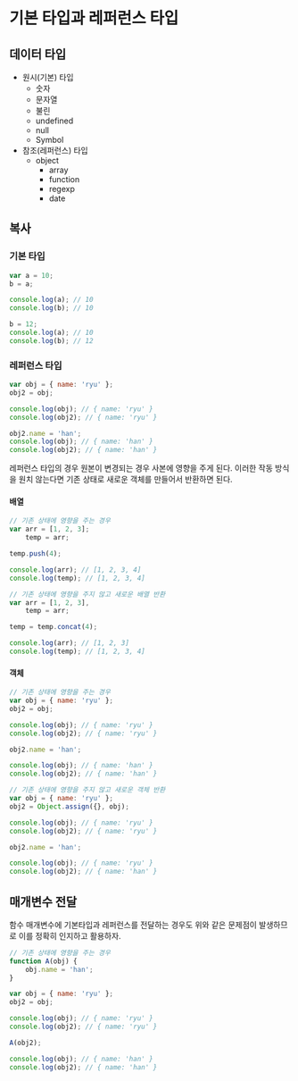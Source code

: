 # 기본 타입과 레퍼런스 타입

## 데이터 타입

- 원시(기본) 타입
  - 숫자
  - 문자열
  - 불린
  - undefined
  - null
  - Symbol
- 참조(레퍼런스) 타입
  - object
    - array
    - function
    - regexp
    - date

## 복사

### 기본 타입

```javascript
var a = 10;
b = a;

console.log(a); // 10
console.log(b); // 10

b = 12;
console.log(a); // 10
console.log(b); // 12
```

### 레퍼런스 타입

```javascript
var obj = { name: 'ryu' };
obj2 = obj;

console.log(obj); // { name: 'ryu' }
console.log(obj2); // { name: 'ryu' }

obj2.name = 'han';
console.log(obj); // { name: 'han' }
console.log(obj2); // { name: 'han' }
```

레퍼런스 타입의 경우 원본이 변경되는 경우 사본에 영향을 주게 된다. 이러한 작동 방식을 원치 않는다면 기존 상태로 새로운 객체를 만들어서 반환하면 된다.

#### 배열

```javascript
// 기존 상태에 영향을 주는 경우
var arr = [1, 2, 3];
	temp = arr;

temp.push(4);

console.log(arr); // [1, 2, 3, 4]
console.log(temp); // [1, 2, 3, 4]

// 기존 상태에 영향을 주지 않고 새로운 배열 반환
var arr = [1, 2, 3],
    temp = arr;

temp = temp.concat(4);

console.log(arr); // [1, 2, 3]
console.log(temp); // [1, 2, 3, 4]
```

#### 객체

```javascript
// 기존 상태에 영향을 주는 경우
var obj = { name: 'ryu' };
obj2 = obj;

console.log(obj); // { name: 'ryu' }
console.log(obj2); // { name: 'ryu' }

obj2.name = 'han';

console.log(obj); // { name: 'han' }
console.log(obj2); // { name: 'han' }

// 기존 상태에 영향을 주지 않고 새로운 객체 반환
var obj = { name: 'ryu' };
obj2 = Object.assign({}, obj);

console.log(obj); // { name: 'ryu' }
console.log(obj2); // { name: 'ryu' }

obj2.name = 'han';

console.log(obj); // { name: 'ryu' }
console.log(obj2); // { name: 'han' }
```

## 매개변수 전달

함수 매개변수에 기본타입과 레퍼런스를 전달하는 경우도 위와 같은 문제점이 발생하므로 이를 정확히 인지하고 활용하자.

```javascript
// 기존 상태에 영향을 주는 경우
function A(obj) {
    obj.name = 'han';
}

var obj = { name: 'ryu' };
obj2 = obj;

console.log(obj); // { name: 'ryu' }
console.log(obj2); // { name: 'ryu' }

A(obj2);

console.log(obj); // { name: 'han' }
console.log(obj2); // { name: 'han' }
```



